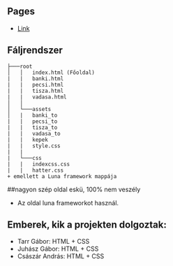 ## Pages
- [Link](https://csandristurr.github.io/72C3A16E746F7474206661737A/)
## Fáljrendszer
```
├───root
│   │   index.html (Főoldal)
|   |   banki.html
|   |   pecsi.html
|   |   tisza.html
|   |   vadasa.html
│   │
│   └───assets
│   |   banki_to
|   |   pecsi_to
|   |   tisza_to
|   |   vadasa_to
|   |   kepek
|   |   style.css
|   |
|   └───css
|   |   indexcss.css
|   |   hatter.css
+ emellett a Luna framework mappája
```
##nagyon szép oldal eskü, 100% nem veszély

- Az oldal luna frameworkot használ.

## Emberek, kik a projekten dolgoztak:
- Tarr Gábor: HTML + CSS
- Juhász Gábor: HTML + CSS
- Császár András: HTML + CSS


